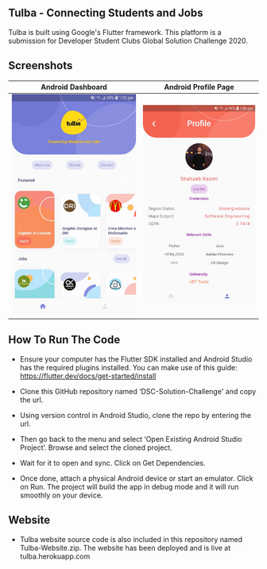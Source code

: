 ## Tulba - Connecting Students and Jobs

Tulba is built using Google's Flutter framework. This platform is a submission for Developer Student Clubs Global Solution Challenge 2020.


## Screenshots

 Android Dashboard             |  Android Profile Page 
:-------------------------:|:-------------------------:
![](https://github.com/Shahzeb-Kazmi/DSC-Solution-Challenge/blob/master/screenshots/Screenshot_20200420-130036.jpg)|![](https://github.com/Shahzeb-Kazmi/DSC-Solution-Challenge/blob/master/screenshots/Screenshot_20200420-135613.jpg)


## How To Run The Code

- Ensure your computer has the Flutter SDK installed and Android Studio has the required plugins installed. You can make use of this guide: https://flutter.dev/docs/get-started/install

- Clone this GitHub repository named ‘DSC-Solution-Challenge' and copy the url. 

- Using version control in Android Studio, clone the repo by entering the url.

- Then go back to the menu and select ‘Open Existing Android Studio Project’. Browse and select the cloned project. 

- Wait for it to open and sync. Click on Get Dependencies. 

- Once done, attach a physical Android device or start an emulator. Click on Run. The project will build the app in debug mode and it will run smoothly on your device. 

## Website

- Tulba website source code is also included in this repository named Tulba-Website.zip. The website has been deployed and is live at tulba.herokuapp.com







